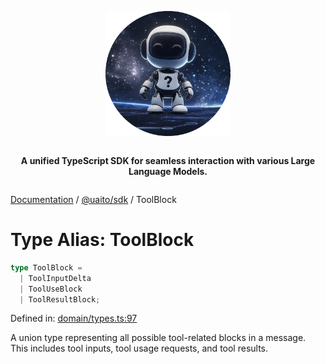 <div style="display:flex; flex-direction:column; align-items:center;">
<p align="center">
  <img src="../UAITO.png" alt="UAITO Logo" width="200"/>
</p>

<p align="center">
  <strong>A unified TypeScript SDK for seamless interaction with various Large Language Models.</strong>
</p>
</div>

[Documentation](README.md) / [@uaito/sdk](@uaito.sdk.md) / ToolBlock

# Type Alias: ToolBlock

```ts
type ToolBlock = 
  | ToolInputDelta
  | ToolUseBlock
  | ToolResultBlock;
```

Defined in: [domain/types.ts:97](https://github.com/elribonazo/uaito/blob/05c34820022d2c3b044fab18390fca3eb7cd7f91/packages/sdk/src/domain/types.ts#L97)

A union type representing all possible tool-related blocks in a message.
This includes tool inputs, tool usage requests, and tool results.
